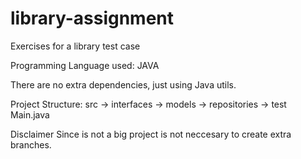 # library-assignment
Exercises for a library test case

Programming Language used: JAVA

There are no extra dependencies, just using Java utils.

Project Structure:
src
  -> interfaces
  -> models
  -> repositories
  -> test
  Main.java


Disclaimer
Since is not a big project is not neccesary to create extra branches.
